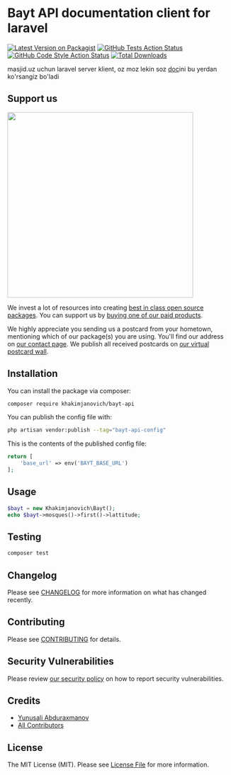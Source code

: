 # Bayt API documentation client for laravel

[![Latest Version on Packagist](https://img.shields.io/packagist/v/khakimjanovich/bayt-api.svg?style=flat-square)](https://packagist.org/packages/khakimjanovich/bayt-api)
[![GitHub Tests Action Status](https://img.shields.io/github/actions/workflow/status/khakimjanovich/bayt-api/run-tests.yml?branch=main&label=tests&style=flat-square)](https://github.com/khakimjanovich/bayt-api/actions?query=workflow%3Arun-tests+branch%3Amain)
[![GitHub Code Style Action Status](https://img.shields.io/github/actions/workflow/status/khakimjanovich/bayt-api/fix-php-code-style-issues.yml?branch=main&label=code%20style&style=flat-square)](https://github.com/khakimjanovich/bayt-api/actions?query=workflow%3A"Fix+PHP+code+style+issues"+branch%3Amain)
[![Total Downloads](https://img.shields.io/packagist/dt/khakimjanovich/bayt-api.svg?style=flat-square)](https://packagist.org/packages/khakimjanovich/bayt-api)

masjid.uz uchun laravel server klient, oz moz lekin soz [doc](https://api.masjid.uz/docs)ini bu yerdan ko'rsangiz bo'ladi

## Support us

[<img src="https://masjid.uz/templates/tx_sportz/images/blue/logo-big.png" width="419px" />](https://spatie.be/github-ad-click/bayt-api)

We invest a lot of resources into creating [best in class open source packages](https://spatie.be/open-source). You can support us by [buying one of our paid products](https://spatie.be/open-source/support-us).

We highly appreciate you sending us a postcard from your hometown, mentioning which of our package(s) you are using. You'll find our address on [our contact page](https://spatie.be/about-us). We publish all received postcards on [our virtual postcard wall](https://spatie.be/open-source/postcards).

## Installation

You can install the package via composer:

```bash
composer require khakimjanovich/bayt-api
```

You can publish the config file with:

```bash
php artisan vendor:publish --tag="bayt-api-config"
```

This is the contents of the published config file:

```php
return [
    'base_url' => env('BAYT_BASE_URL')
];
```

## Usage

```php
$bayt = new Khakimjanovich\Bayt();
echo $bayt->mosques()->first()->lattitude;
```

## Testing

```bash
composer test
```

## Changelog

Please see [CHANGELOG](CHANGELOG.md) for more information on what has changed recently.

## Contributing

Please see [CONTRIBUTING](CONTRIBUTING.md) for details.

## Security Vulnerabilities

Please review [our security policy](../../security/policy) on how to report security vulnerabilities.

## Credits

- [Yunusali Abduraxmanov](https://github.com/khakimjanovich)
- [All Contributors](../../contributors)

## License

The MIT License (MIT). Please see [License File](LICENSE.md) for more information.
